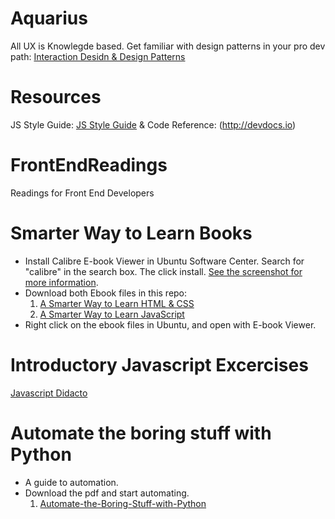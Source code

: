 # Aquarius
All UX is Knowlegde based.
Get familiar with design patterns in your pro dev path: [Interaction Desidn & Design Patterns](DesignPRinciples.md)

# Resources
JS Style Guide: [JS Style Guide](JS-Style-Guide.md)  & Code Reference: (http://devdocs.io)


# FrontEndReadings
Readings for Front End Developers

# Smarter Way to Learn Books
* Install Calibre E-book Viewer in Ubuntu Software Center. Search for "calibre" in the search box. The click install. [See the screenshot for more information](Install-Ebook-Reader-Screenshot.png).
* Download both Ebook files in this repo:
  1. [A Smarter Way to Learn HTML & CSS](https://github.com/mussaimo/aquarius/raw/master/A-Smarter-Way-to-Learn-HTML-%26-CSS.epub)
  2. [A Smarter Way to Learn JavaScript](https://github.com/mussaimo/aquarius/raw/master/A-Smarter-Way-to-Learn-JavaScript.epub)
* Right click on the ebook files in Ubuntu, and open with E-book Viewer.

# Introductory Javascript Excercises
[Javascript Didacto](http://javascript.didacto.net/)

# Automate the boring stuff with Python
* A guide to automation.
* Download the pdf and start automating.
  1. [Automate-the-Boring-Stuff-with-Python](https://github.com/mussaimo/aquarius/raw/master/Automate-the-Boring-Stuff-with-Python.pdf)
